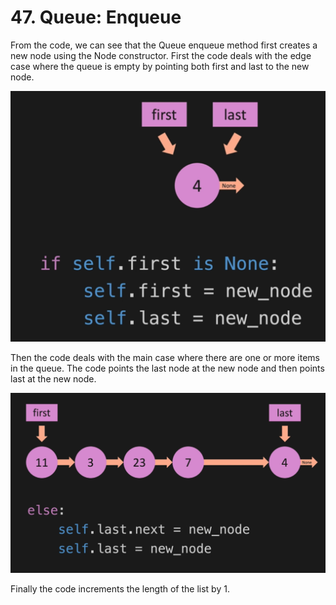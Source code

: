 # 47. Queue: Enqueue

From the code, we can see that the Queue enqueue method first creates a new node using the Node constructor. First the code deals with the edge case where the queue is empty by pointing both first and last to the new node. 

![Queue Enqueue Empty](./images/queue-enqueue-empty.jpg?raw=true "Queue Enqueue Empty")

Then the code deals with the main case where there are one or more items in the queue. The code points the last node at the new node and then points last at the new node.

![Queue Enqueue](./images/queue-enqueue.jpg?raw=true "Queue Enqueue")

Finally the code increments the length of the list by 1.

